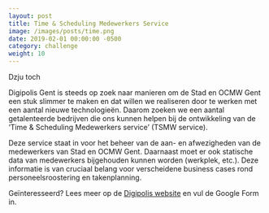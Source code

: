 ```yaml
---
layout: post                                
title: Time & Scheduling Medewerkers Service
image: /images/posts/time.png
date: 2019-02-01 00:00:00 -0500
category: challenge
weight: 10
---
```


Dzju toch

Digipolis Gent is steeds op zoek naar manieren om de Stad en OCMW Gent een stuk slimmer te maken en dat willen we realiseren door te werken met een aantal nieuwe technologieën. Daarom zoeken we een aantal getalenteerde bedrijven die ons kunnen helpen bij de ontwikkeling van de ‘Time & Scheduling Medewerkers service’ (TSMW service).

Deze service staat in voor het beheer van de aan- en afwezigheden van de medewerkers van Stad en OCMW Gent. Daarnaast moet er ook statische data van medewerkers bijgehouden kunnen worden (werkplek, etc.). Deze informatie is van cruciaal belang voor verscheidene business cases rond personeelsroostering en takenplanning.

Geïnteresseerd? Lees meer op de [Digipolis website](https://www.digipolis.be/projecten/TSMWservice_challenge) en vul de Google Form in.
